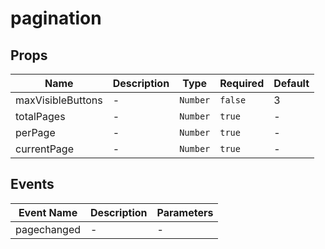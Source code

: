 # pagination

## Props

<!-- @vuese:pagination:props:start -->
|Name|Description|Type|Required|Default|
|---|---|---|---|---|
|maxVisibleButtons|-|`Number`|`false`|3|
|totalPages|-|`Number`|`true`|-|
|perPage|-|`Number`|`true`|-|
|currentPage|-|`Number`|`true`|-|

<!-- @vuese:pagination:props:end -->


## Events

<!-- @vuese:pagination:events:start -->
|Event Name|Description|Parameters|
|---|---|---|
|pagechanged|-|-|

<!-- @vuese:pagination:events:end -->


